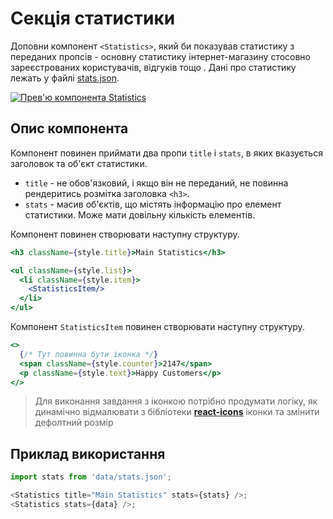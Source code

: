 # Секція статистики

Доповни компонент `<Statistics>`, який би показував статистику з переданих
пропсів - основну статистику інтернет-магазину стосовно зареєстрованих
користувачів, відгуків тощо . Дані про статистику лежать у файлі
[stats.json](./src/data/stats.json).

[![Прев'ю компонента Statistics](https://i.gyazo.com/a75d617620bdb0805e19d5a394699dea.png)](https://gyazo.com/a75d617620bdb0805e19d5a394699dea)

## Опис компонента

Компонент повинен приймати два пропи `title` і `stats`, в яких вказується
заголовок та об'єкт статистики.

- `title` - не обов'язковий, і якщо він не переданий, не повинна рендеритись
  розмітка заголовка `<h3>`.
- `stats` - масив об'єктів, що містять інформацію про елемент статистики. Може
  мати довільну кількість елементів.

Компонент повинен створювати наступну структуру.

```jsx
<h3 className={style.title}>Main Statistics</h3>

<ul className={style.list}>
  <li className={style.item}>
    <StatisticsItem/>
  </li>
</ul>
```
Компонент `StatisticsItem` повинен створювати наступну структуру.
```jsx
<>
  {/* Тут повинна бути іконка */}
  <span className={style.counter}>2147</span>
  <p className={style.text}>Happy Customers</p>
</>
```

> Для виконання завдання з іконкою потрібно продумати логіку, як динамічно
> відмалювати з бібліотеки
> [**react-icons**](https://github.com/react-icons/react-icons) іконки та
> змінити дефолтний розмір

## Приклад використання

```js
import stats from 'data/stats.json';

<Statistics title="Main Statistics" stats={stats} />;
<Statistics stats={data} />;
```
